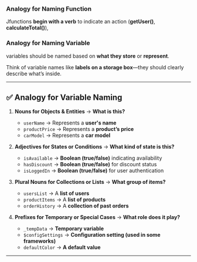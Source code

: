 ### **Analogy for Naming Function**

Jfunctions **begin with a verb** to indicate an action (**getUser()**, **calculateTotal()**), 

### **Analogy for Naming Variable**

variables should be named based on **what they store** or **represent**.

Think of variable names like **labels on a storage box**—they should clearly describe what’s inside.

---

## ✅ **Analogy for Variable Naming**

1. **Nouns for Objects & Entities** → **What is this?**
    
    - `userName` → Represents a **user's name**
    - `productPrice` → Represents a **product’s price**
    - `carModel` → Represents a **car model**

2. **Adjectives for States or Conditions** → **What kind of state is this?**
    
    - `isAvailable` → **Boolean (true/false)** indicating availability
    - `hasDiscount` → **Boolean (true/false)** for discount status
    - `isLoggedIn` → **Boolean (true/false)** for user authentication

3. **Plural Nouns for Collections or Lists** → **What group of items?**
    
    - `usersList` → A **list of users**
    - `productItems` → A **list of products**
    - `orderHistory` → A **collection of past orders**

4. **Prefixes for Temporary or Special Cases** → **What role does it play?**
    
    - `_tempData` → **Temporary variable**
    - `$configSettings` → **Configuration setting (used in some frameworks)**
    - `defaultColor` → **A default value**

---
